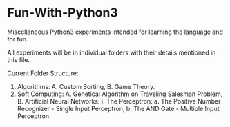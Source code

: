 # Fun-With-Python3
Miscellaneous Python3 experiments intended for learning the language and for fun.

All experiments will be in individual folders with their details mentioned in this file.

Current Folder Structure:

1. Algorithms:
    A. Custom Sorting,
    B. Game Theory.
2. Soft Computing:
    A. Genetical Algorithm on Traveling Salesman Problem,
    B.  Artificial Neural Networks:
        i.  The Perceptron:
            a. The Positive Number Recognizer - Single Input Perceptron,
            b. The AND Gate - Multiple Input Perceptron.

